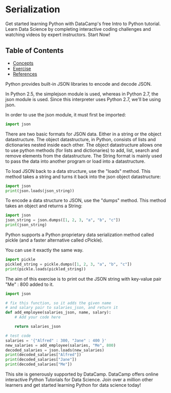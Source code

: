 # Serialization



Get started learning Python with DataCamp's free Intro to Python tutorial. Learn Data Science by completing interactive coding challenges and watching videos by expert instructors. Start Now!

## Table of Contents

<!-- START doctoc generated TOC please keep comment here to allow auto update -->
<!-- DON'T EDIT THIS SECTION, INSTEAD RE-RUN doctoc TO UPDATE -->

- [Concepts](#concepts)
- [Exercise](#exercise)
- [References](#references)

<!-- END doctoc generated TOC please keep comment here to allow auto update -->


Python provides built-in JSON libraries to encode and decode JSON.

In Python 2.5, the simplejson module is used, whereas in Python 2.7, the json module is used. Since this interpreter uses Python 2.7, we'll be using json.

In order to use the json module, it must first be imported:

```python
import json
```

There are two basic formats for JSON data. Either in a string or the object datastructure. The object datastructure, in Python, consists of lists and dictionaries nested inside each other. The object datastructure allows one to use python methods (for lists and dictionaries) to add, list, search and remove elements from the datastructure. The String format is mainly used to pass the data into another program or load into a datastructure.

To load JSON back to a data structure, use the "loads" method. This method takes a string and turns it back into the json object datastructure:

```python
import json 
print(json.loads(json_string))
```


To encode a data structure to JSON, use the "dumps" method. This method takes an object and returns a String:


```python
import json
json_string = json.dumps([1, 2, 3, "a", "b", "c"])
print(json_string)
```

Python supports a Python proprietary data serialization method called pickle (and a faster alternative called cPickle).

You can use it exactly the same way.

```python
import pickle
pickled_string = pickle.dumps([1, 2, 3, "a", "b", "c"])
print(pickle.loads(pickled_string))
```

The aim of this exercise is to print out the JSON string with key-value pair "Me" : 800 added to it.


```python
import json

# fix this function, so it adds the given name
# and salary pair to salaries_json, and return it
def add_employee(salaries_json, name, salary):
    # Add your code here

    return salaries_json

# test code
salaries = '{"Alfred" : 300, "Jane" : 400 }'
new_salaries = add_employee(salaries, "Me", 800)
decoded_salaries = json.loads(new_salaries)
print(decoded_salaries["Alfred"])
print(decoded_salaries["Jane"])
print(decoded_salaries["Me"])
```

This site is generously supported by DataCamp. DataCamp offers online interactive Python Tutorials for Data Science. Join over a million other learners and get started learning Python for data science today!
